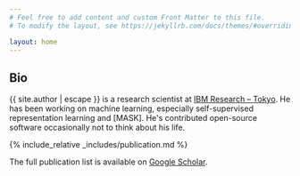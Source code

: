```yaml
---
# Feel free to add content and custom Front Matter to this file.
# To modify the layout, see https://jekyllrb.com/docs/themes/#overriding-theme-defaults

layout: home
---
```


<div class="abstract">
  <h2>Bio</h2>
  <p>
    {{ site.author | escape }} is a research scientist at <a href="https://research.ibm.com/labs/tokyo/">IBM Research – Tokyo</a>.
    He has been working on machine learning, especially self-supervised representation learning and [MASK]. He's contributed open-source software occasionally not to think about his life.
    <!-- His research interest is self-supervised representation learning. -->
    <!-- He completed his Ph.D. under the supervision of <a href="https://www.ml.is.s.u-tokyo.ac.jp/issei-sato-en">Dr. Issei Sato</a> at <a href="https://www.ml.is.s.u-tokyo.ac.jp/home-en">Issei Sato Lab</a> at <a href="https://www.u-tokyo.ac.jp/en/">The University of Tokyo</a>. During the summer 2019, he visited <a href="https://www.ucl.ac.uk/ai-centre/">UCL AI Centre</a> and Inria Lille Nord Europe <a href="https://team.inria.fr/modal/">Modal team</a> to work on PAC-Bayes and contrastive representation learning. -->
  </p>
</div>

{% include_relative _includes/publication.md %}

The full publication list is available on [Google Scholar](https://scholar.google.co.uk/citations?user=DSdjj8AAAAAJ).
